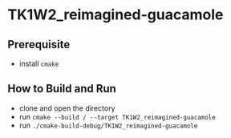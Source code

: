 # TK1W2_reimagined-guacamole

## Prerequisite
- install `cmake`

## How to Build and Run
- clone and open the directory
- run  `cmake --build / --target TK1W2_reimagined-guacamole`
- run `./cmake-build-debug/TK1W2_reimagined-guacamole`
